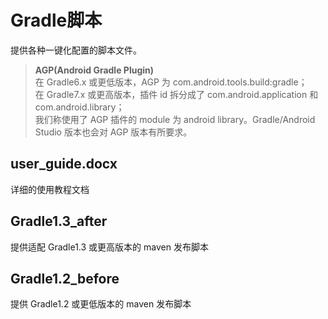 Gradle脚本
=========
提供各种一键化配置的脚本文件。
> **AGP(Android Gradle Plugin)**  
> 在 Gradle6.x 或更低版本，AGP 为 com.android.tools.build:gradle；  
> 在 Gradle7.x 或更高版本，插件 id 拆分成了 com.android.application 和 com.android.library；  
我们称使用了 AGP 插件的 module 为 android library。Gradle/Android Studio 版本也会对 AGP 版本有所要求。

## **user_guide.docx**
详细的使用教程文档

## **Gradle1.3_after**
提供适配 Gradle1.3 或更高版本的 maven 发布脚本

## **Gradle1.2_before**
提供 Gradle1.2 或更低版本的 maven 发布脚本